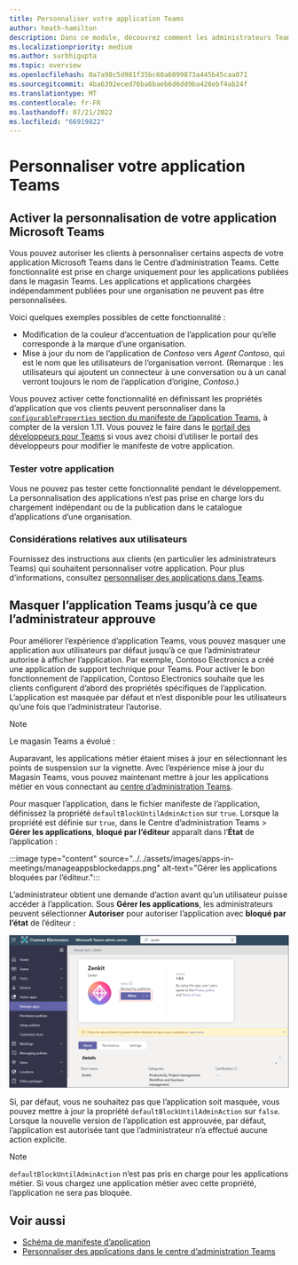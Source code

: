 ```yaml
---
title: Personnaliser votre application Teams
author: heath-hamilton
description: Dans ce module, découvrez comment les administrateurs Teams peuvent personnaliser votre application Teams pour leur organisation et masquer l’application Teams jusqu’à ce que l’administrateur approuve.
ms.localizationpriority: medium
ms.author: surbhigupta
ms.topic: overview
ms.openlocfilehash: 0a7a98c5d981f35bc60a6099873a445b45caa071
ms.sourcegitcommit: 4ba6392eced76ba6baeb6d6dd9ba426ebf4ab24f
ms.translationtype: MT
ms.contentlocale: fr-FR
ms.lasthandoff: 07/21/2022
ms.locfileid: "66919822"
---
```

# <a name="customize-your-teams-app"></a>Personnaliser votre application Teams

## <a name="enable-your-microsoft-teams-app-to-be-customized"></a>Activer la personnalisation de votre application Microsoft Teams

Vous pouvez autoriser les clients à personnaliser certains aspects de votre application Microsoft Teams dans le Centre d’administration Teams. Cette fonctionnalité est prise en charge uniquement pour les applications publiées dans le magasin Teams. Les applications et applications chargées indépendamment publiées pour une organisation ne peuvent pas être personnalisées.

Voici quelques exemples possibles de cette fonctionnalité :

* Modification de la couleur d’accentuation de l’application pour qu’elle corresponde à la marque d’une organisation.
* Mise à jour du nom de l’application de *Contoso* vers *Agent Contoso*, qui est le nom que les utilisateurs de l’organisation verront. (Remarque : les utilisateurs qui ajoutent un connecteur à une conversation ou à un canal verront toujours le nom de l’application d’origine, *Contoso*.)

Vous pouvez activer cette fonctionnalité en définissant les propriétés d’application que vos clients peuvent personnaliser dans la [`configurableProperties` section du manifeste de l’application Teams](/microsoftteams/platform/resources/schema/manifest-schema#configurableproperties), à compter de la version 1.11. Vous pouvez le faire dans le [portail des développeurs pour Teams](https://dev.teams.microsoft.com/home) si vous avez choisi d’utiliser le portail des développeurs pour modifier le manifeste de votre application.

### <a name="test-your-app"></a>Tester votre application

Vous ne pouvez pas tester cette fonctionnalité pendant le développement. La personnalisation des applications n’est pas prise en charge lors du chargement indépendant ou de la publication dans le catalogue d’applications d’une organisation.

### <a name="user-considerations"></a>Considérations relatives aux utilisateurs

Fournissez des instructions aux clients (en particulier les administrateurs Teams) qui souhaitent personnaliser votre application. Pour plus d’informations, consultez [personnaliser des applications dans Teams](/MicrosoftTeams/customize-apps).

## <a name="hide-teams-app-until-admin-approves"></a>Masquer l’application Teams jusqu’à ce que l’administrateur approuve

Pour améliorer l’expérience d’application Teams, vous pouvez masquer une application aux utilisateurs par défaut jusqu’à ce que l’administrateur autorise à afficher l’application. Par exemple, Contoso Electronics a créé une application de support technique pour Teams. Pour activer le bon fonctionnement de l’application, Contoso Electronics souhaite que les clients configurent d’abord des propriétés spécifiques de l’application. L’application est masquée par défaut et n’est disponible pour les utilisateurs qu’une fois que l’administrateur l’autorise.

> [!NOTE]
> Le magasin Teams a évolué :
> 
> Auparavant, les applications métier étaient mises à jour en sélectionnant les points de suspension sur la vignette. Avec l’expérience mise à jour du Magasin Teams, vous pouvez maintenant mettre à jour les applications métier en vous connectant au [centre d’administration Teams](https://admin.teams.microsoft.com).

Pour masquer l’application, dans le fichier manifeste de l’application, définissez la propriété `defaultBlockUntilAdminAction` sur `true`. Lorsque la propriété est définie sur `true`, dans le Centre d’administration Teams > **Gérer les applications**, **bloqué par l’éditeur** apparaît dans l’**État** de l’application :

:::image type="content" source="../../assets/images/apps-in-meetings/manageappsblockedapps.png" alt-text="Gérer les applications bloquées par l’éditeur.":::

L’administrateur obtient une demande d’action avant qu’un utilisateur puisse accéder à l’application. Sous **Gérer les applications**, les administrateurs peuvent sélectionner **Autoriser** pour autoriser l’application avec **bloqué par l’état** de l’éditeur :

![Gérer les applications](../../assets/images/apps-in-meetings/manageapp.png)

Si, par défaut, vous ne souhaitez pas que l’application soit masquée, vous pouvez mettre à jour la propriété `defaultBlockUntilAdminAction` sur `false`. Lorsque la nouvelle version de l’application est approuvée, par défaut, l’application est autorisée tant que l’administrateur n’a effectué aucune action explicite.

> [!NOTE]
> `defaultBlockUntilAdminAction` n’est pas pris en charge pour les applications métier. Si vous chargez une application métier avec cette propriété, l’application ne sera pas bloquée.

## <a name="see-also"></a>Voir aussi

* [Schéma de manifeste d’application](/microsoftteams/platform/resources/schema/manifest-schema)
* [Personnaliser des applications dans le centre d’administration Teams](/MicrosoftTeams/customize-apps)
